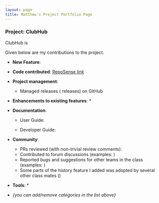 ```yaml
---
layout: page
title: Matthew's Project Portfolio Page
---
```


### Project: ClubHub

ClubHub is

Given below are my contributions to the project.

* **New Feature**:

* **Code contributed**: [RepoSense link]()

* **Project management**:
    * Managed releases ( releases) on GitHub

* **Enhancements to existing features**:
    *

* **Documentation**:
    * User Guide:

    * Developer Guide:


* **Community**:
    * PRs reviewed (with non-trivial review comments):
    * Contributed to forum discussions (examples: )
    * Reported bugs and suggestions for other teams in the class (examples: )
    * Some parts of the history feature I added was adopted by several other class mates ()

* **Tools**:
    *

* _{you can add/remove categories in the list above}_
